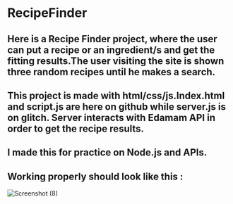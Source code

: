 # RecipeFinder
## Here is a Recipe Finder project, where the user can put a recipe or an ingredient/s and get the fitting results.The user visiting the site is shown three random recipes until he makes a search.
## This project is made with html/css/js.Index.html and script.js are here on github while server.js is on glitch. Server interacts with Edamam API in order to get the recipe results.
## I made this for practice on Node.js and APIs.
## Working properly should look like this : 

![Screenshot (8)](https://github.com/VasVarouhas/RecipeFinder/assets/131968265/2fb55282-308f-4ee4-8e93-ddfadebb62a4)
